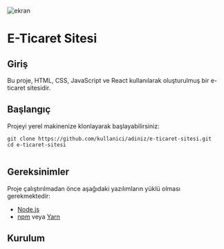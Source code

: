 ![ekran](https://github.com/volkanbasaran1/etrade_react/assets/76842256/42040ed6-264a-48e0-9c43-15ea266bf8f7)
<!DOCTYPE html>
<html lang="en">
<head>
    <meta charset="UTF-8">
    <meta name="viewport" content="width=device-width, initial-scale=1.0">
</head>
<body>
    <h1>E-Ticaret Sitesi</h1>
    <h2>Giriş</h2>
    <p>Bu proje, HTML, CSS, JavaScript ve React kullanılarak oluşturulmuş bir e-ticaret sitesidir.</p>
    <h2>Başlangıç</h2>
    <p>Projeyi yerel makinenize klonlayarak başlayabilirsiniz:</p>
    <pre><code>git clone https://github.com/kullanici/adiniz/e-ticaret-sitesi.git
cd e-ticaret-sitesi
    </code></pre>
    <h2>Gereksinimler</h2>
    <p>Proje çalıştırılmadan önce aşağıdaki yazılımların yüklü olması gerekmektedir:</p>
    <ul>
        <li><a href="https://nodejs.org/" target="_blank">Node.js</a></li>
        <li><a href="https://www.npmjs.com/" target="_blank">npm</a> veya <a href="https://yarnpkg.com/" target="_blank">Yarn</a></li>
    </ul>
    <h2>Kurulum</h2>
</body>
</html>

